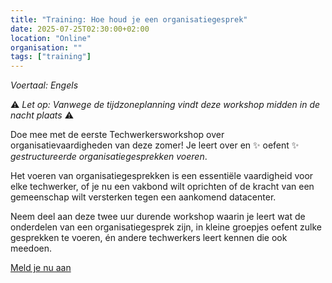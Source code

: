 ```yaml
---
title: "Training: Hoe houd je een organisatiegesprek"
date: 2025-07-25T02:30:00+02:00
location: "Online"
organisation: ""
tags: ["training"]
---
```


*Voertaal: Engels*

⚠️ *Let op: Vanwege de tijdzoneplanning vindt deze workshop midden in de nacht plaats* ⚠️

Doe mee met de eerste Techwerkersworkshop over organisatievaardigheden van deze zomer! Je leert over en ✨ oefent ✨ *gestructureerde organisatiegesprekken voeren*.

Het voeren van organisatiegesprekken is een essentiële vaardigheid voor elke techwerker, of je nu een vakbond wilt oprichten of de kracht van een gemeenschap wilt versterken tegen een aankomend datacenter.

Neem deel aan deze twee uur durende workshop waarin je leert wat de onderdelen van een organisatiegesprek zijn, in kleine groepjes oefent zulke gesprekken te voeren, én andere techwerkers leert kennen die ook meedoen.

[Meld je nu aan](https://us02web.zoom.us/meeting/register/9yMuxo_3SluATUUTq1PErA#/registration)